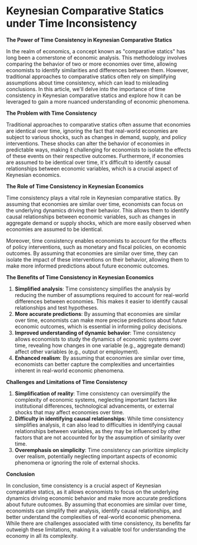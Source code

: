 # Keynesian Comparative Statics under Time Inconsistency

**The Power of Time Consistency in Keynesian Comparative Statics**

In the realm of economics, a concept known as "comparative statics" has long been a cornerstone of economic analysis. This methodology involves comparing the behavior of two or more economies over time, allowing economists to identify similarities and differences between them. However, traditional approaches to comparative statics often rely on simplifying assumptions about time consistency, which can lead to misleading conclusions. In this article, we'll delve into the importance of time consistency in Keynesian comparative statics and explore how it can be leveraged to gain a more nuanced understanding of economic phenomena.

**The Problem with Time Consistency**

Traditional approaches to comparative statics often assume that economies are identical over time, ignoring the fact that real-world economies are subject to various shocks, such as changes in demand, supply, and policy interventions. These shocks can alter the behavior of economies in predictable ways, making it challenging for economists to isolate the effects of these events on their respective outcomes. Furthermore, if economies are assumed to be identical over time, it's difficult to identify causal relationships between economic variables, which is a crucial aspect of Keynesian economics.

**The Role of Time Consistency in Keynesian Economics**

Time consistency plays a vital role in Keynesian comparative statics. By assuming that economies are similar over time, economists can focus on the underlying dynamics driving their behavior. This allows them to identify causal relationships between economic variables, such as changes in aggregate demand or supply shocks, which are more easily observed when economies are assumed to be identical.

Moreover, time consistency enables economists to account for the effects of policy interventions, such as monetary and fiscal policies, on economic outcomes. By assuming that economies are similar over time, they can isolate the impact of these interventions on their behavior, allowing them to make more informed predictions about future economic outcomes.

**The Benefits of Time Consistency in Keynesian Economics**

1. **Simplified analysis**: Time consistency simplifies the analysis by reducing the number of assumptions required to account for real-world differences between economies. This makes it easier to identify causal relationships and test hypotheses.
2. **More accurate predictions**: By assuming that economies are similar over time, economists can make more precise predictions about future economic outcomes, which is essential in informing policy decisions.
3. **Improved understanding of dynamic behavior**: Time consistency allows economists to study the dynamics of economic systems over time, revealing how changes in one variable (e.g., aggregate demand) affect other variables (e.g., output or employment).
4. **Enhanced realism**: By assuming that economies are similar over time, economists can better capture the complexities and uncertainties inherent in real-world economic phenomena.

**Challenges and Limitations of Time Consistency**

1. **Simplification of reality**: Time consistency can oversimplify the complexity of economic systems, neglecting important factors like institutional differences, technological advancements, or external shocks that may affect economies over time.
2. **Difficulty in identifying causal relationships**: While time consistency simplifies analysis, it can also lead to difficulties in identifying causal relationships between variables, as they may be influenced by other factors that are not accounted for by the assumption of similarity over time.
3. **Overemphasis on simplicity**: Time consistency can prioritize simplicity over realism, potentially neglecting important aspects of economic phenomena or ignoring the role of external shocks.

**Conclusion**

In conclusion, time consistency is a crucial aspect of Keynesian comparative statics, as it allows economists to focus on the underlying dynamics driving economic behavior and make more accurate predictions about future outcomes. By assuming that economies are similar over time, economists can simplify their analysis, identify causal relationships, and better understand the complexities of real-world economic phenomena. While there are challenges associated with time consistency, its benefits far outweigh these limitations, making it a valuable tool for understanding the economy in all its complexity.
